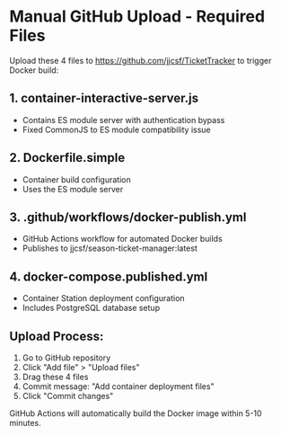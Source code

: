 # Manual GitHub Upload - Required Files

Upload these 4 files to https://github.com/jjcsf/TicketTracker to trigger Docker build:

## 1. container-interactive-server.js
- Contains ES module server with authentication bypass
- Fixed CommonJS to ES module compatibility issue

## 2. Dockerfile.simple  
- Container build configuration
- Uses the ES module server

## 3. .github/workflows/docker-publish.yml
- GitHub Actions workflow for automated Docker builds
- Publishes to jjcsf/season-ticket-manager:latest

## 4. docker-compose.published.yml
- Container Station deployment configuration
- Includes PostgreSQL database setup

## Upload Process:
1. Go to GitHub repository
2. Click "Add file" > "Upload files" 
3. Drag these 4 files
4. Commit message: "Add container deployment files"
5. Click "Commit changes"

GitHub Actions will automatically build the Docker image within 5-10 minutes.
